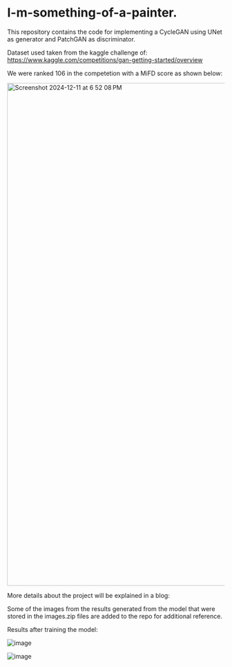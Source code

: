 # I-m-something-of-a-painter.

This repository contains the code for implementing a CycleGAN using UNet as generator and PatchGAN as discriminator.

Dataset used taken from the kaggle challenge of: https://www.kaggle.com/competitions/gan-getting-started/overview

We were ranked 106 in the competetion with a MiFD score as shown below:

<img width="1165" alt="Screenshot 2024-12-11 at 6 52 08 PM" src="https://github.com/user-attachments/assets/1b430e9f-a1a2-47f5-8c0b-fca8b4c650ca" />





More details about the project will be explained in a blog:

Some of the images from the results generated from the model that were stored in the images.zip files are added to the repo for additional reference.

Results after training the model:

![image](https://github.com/user-attachments/assets/badb4d70-e4ec-458a-9918-88d7571f2a65)


![image](https://github.com/user-attachments/assets/29d2e712-c099-401b-b142-cfc54eb3c4c3)
